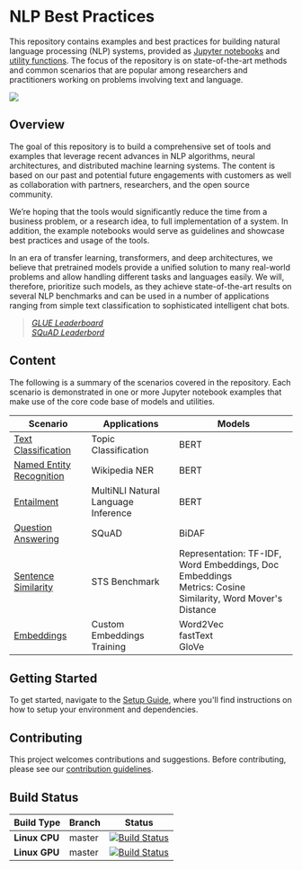 # NLP Best Practices

This repository contains examples and best practices for building natural language processing (NLP) systems, provided as [Jupyter notebooks](scenarios) and [utility functions](utils_nlp). The focus of the repository is on state-of-the-art methods and common scenarios that are popular among researchers and practitioners working on problems involving text and language.

![](https://nlpbp.blob.core.windows.net/images/cognitive_services.PNG)
## Overview

The goal of this repository is to build a comprehensive set of tools and examples that leverage recent advances in NLP algorithms, neural architectures, and distributed machine learning systems.
The content is based on our past and potential future engagements with customers as well as collaboration with partners, researchers, and the open source community.

We’re hoping that the tools would significantly reduce the time from a business problem, or a research idea, to full implementation of a system. In addition, the example notebooks would serve as guidelines and showcase best practices and usage of the tools.

In an era of transfer learning, transformers, and deep architectures, we believe that pretrained models provide a unified solution to many real-world problems and allow handling different tasks and languages easily. We will, therefore, prioritize such models, as they achieve state-of-the-art results on several NLP benchmarks and can be used in a number of applications ranging from simple text classification to sophisticated intelligent chat bots.

> [*GLUE Leaderboard*](https://gluebenchmark.com/leaderboard)  
> [*SQuAD Leaderbord*](https://rajpurkar.github.io/SQuAD-explorer/)

## Content

The following is a summary of the scenarios covered in the repository. Each scenario is demonstrated in one or more Jupyter notebook examples that make use of the core code base of models and utilities.

| Scenario                 | Applications                                 |  Models |
|---| ------------------------ | ------------------- |
|[Text Classification](scenarios/text_classification)      |Topic Classification|BERT|
|[Named Entity Recognition](scenarios/named_entity_recognition) |Wikipedia NER                                              |BERT|
|[Entailment](scenarios/entailment)|MultiNLI Natural Language Inference|BERT|
|[Question Answering](scenarios/question_answering) |SQuAD                                              | BiDAF|
|[Sentence Similarity](scenarios/sentence_similarity)      |STS Benchmark                         |Representation: TF-IDF, Word Embeddings, Doc Embeddings<br>Metrics: Cosine Similarity, Word Mover's Distance|
|[Embeddings](scenarios/embeddings)| Custom Embeddings Training|Word2Vec<br>fastText<br>GloVe|



## Getting Started
To get started, navigate to the [Setup Guide](SETUP.md), where you'll find instructions on how to setup your environment and dependencies.

## Contributing
This project welcomes contributions and suggestions. Before contributing, please see our [contribution guidelines](CONTRIBUTING.md).


## Build Status

| Build Type | Branch | Status |   
| --- | --- | --- |
| **Linux CPU** | master | [![Build Status](https://dev.azure.com/best-practices/nlp/_apis/build/status/cpu_integration_tests_linux?branchName=master)](https://dev.azure.com/best-practices/nlp/_build/latest?definitionId=50&branchName=master) |
| **Linux GPU** | master | [![Build Status](https://dev.azure.com/best-practices/nlp/_apis/build/status/gpu_integration_tests_linux?branchName=master)](https://dev.azure.com/best-practices/nlp/_build/latest?definitionId=51&branchName=master) |
